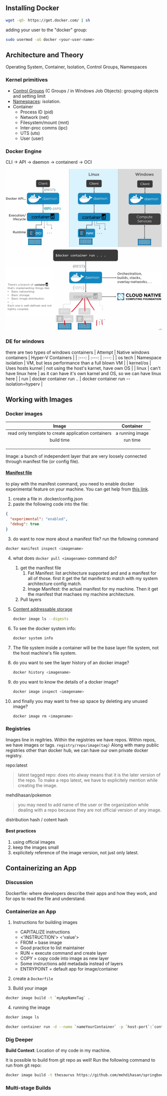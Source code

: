 ## Installing Docker

```bash
wget -qO- https://get.docker.com/ | sh
```

adding your user to the "docker" group:

```bash
sudo usermod -aG docker <your-user-name>
```

## Architecture and Theory

Operating System, Container, Isolation, Control Groups, Namespaces

### Kernel primitives

- [Control Groups](https://en.wikipedia.org/wiki/Cgroups) (C Groups / in Windows Job Objects): grouping objects and setting limit
- [Namespaces](https://en.wikipedia.org/wiki/Linux_namespaces): isolation.
- Container
  - Process ID (pid)
  - Network (net)
  - Filesystem/mount (mnt)
  - Inter-proc comms (ipc)
  - UTS (uts)
  - User (user)

### Docker Engine

CLI -> API -> daemon -> containerd -> OCI

![alt text](./diagrams/d_engine.png)
![alt text](./diagrams/d_process.png)

### DE for windows

there are two types of windows containers
| Attempt | Native windows containers | Hyper-V Containers |
| :---: | :---: | :---: |
| os tech | Namespace isolation | VM, but less performance than a full blown VM |
| kernel/os | Uses hosts kurnel | not using the host's karnet, have own OS |
| linux | can't have linux here | as it can have it's own karnel and OS, so we can have linux here |
| run | docker container run .. | docker container run --isolation=hyperv |

## Working with Images

### Docker images

|                        Image                        |    Container    |
| :-------------------------------------------------: | :-------------: |
| read only template to create application containers | a running image |
|                     build time                      |    run time     |
|                                                     |                 |
|                                                     |                 |
|                                                     |                 |

Image: a bunch of independent layer that are very loosely connected through manifest file (or config file).

#### [Manifest file](https://docs.docker.com/engine/reference/commandline/manifest/)

to play with the manifest command, you need to enable docker experimental feature on your machine. You can get help from [this link](https://docs.docker.com/engine/reference/commandline/cli/#experimental-features).

1. create a file in .docker/config.json
2. paste the following code into the file:

```json
{
  "experimental": "enabled",
  "debug": true
}
```

3. do want to now more about a manifest file? run the following command

```bash
docker manifest inspect <imagename>
```

4. what does `docker pull <imagename>` command do?

   1. get the manifest file
      1. Fat Manifest: list architecture supported and and a manifest for all of those. first it get the fat manifest to match with my system architecture config match.
      2. Image Manifest: the actual manifest for my machine. Then it get the manifest that machaes my machine architecture.
   2. Pull layers

5. [Content addressable storage](https://docs.docker.com/registry/compatibility/#content-addressable-storage-cas)

   ```bash
   docker image ls --digests
   ```

6. To see the docker system info:
   ```bash
   docker system info
   ```
7. The file system inside a container will be the base layer file system, not the host machine's file system.

8. do you want to see the layer history of an docker image?

   ```bash
   docker history <imagename>
   ```

9. do you want to know the details of a docker image?

   ```bash
   docker image inspect <imagename>
   ```

10. and finally you may want to free up space by deleting any unused image?
    ```bash
    docker image rm <imagename>
    ```

### Registries

Images line in regitries. Within the registries we have repos. Within repos, we have images or tags.
`registry/repo/image(tag)`
Along with many public registries other than docker hub, we can have our own private docker registry.

repo:latest

> latest tagged repo: does nto alway means that it is the later version of the repo. To make a repo latest, we have to explicitely mention while creating the image.

mehdihasan/pokemon

> you may need to add name of the user or the organization while dealing with a repo because they are not official version of any image.

distribution hash / cotent hash

#### Best practices

1. using official images
2. keep the images small
3. explicitely reference of the image version, not just only latest.

## Containerizing an App

### Discussion

Dockerfile: where developers describe their apps and how they work, and for ops to read the file and understand.

### Containerize an App

1. Instructions for building images

   - CAPITALIZE instructions
   - <'INSTRUCTION'> <'value'>
   - FROM = base image
   - Good practice to list maintainer
   - RUN = execute command and create layer
   - COPY = copy code into image as new layer
   - Some instructions add metadada instead of layers
   - ENTRYPOINT = default app for image/container

2. create a `Dockerfile`

3. Build your image

```bash
docker image build -t `myAppNameTag` .
```

4. running the image

```bash
docker image ls
```

```bash
docker container run -d --name `nameYourContainer` -p `host-port`:`container-port` `myAppNameTag`
```

### Dig Deeper

**Build Context**: Location of my code in my machine.

It is possible to build from git repo as well! Run the following command to run from git repo:

```bash
docker image build -t thesaurus https://github.com/mehdihasan/springboot-thesaurus-app.git
```

### Multi-stage Builds

```

```

